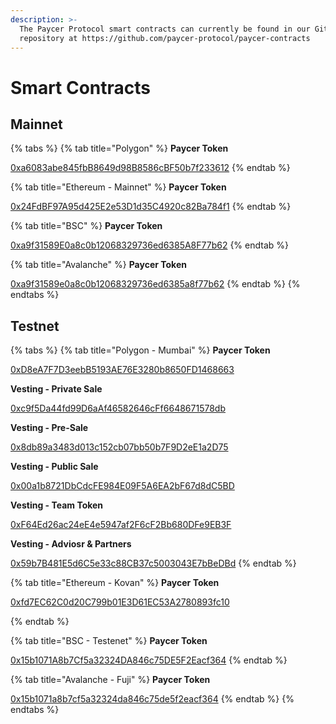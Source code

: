 ```yaml
---
description: >-
  The Paycer Protocol smart contracts can currently be found in our Github
  repository at https://github.com/paycer-protocol/paycer-contracts
---
```


# Smart Contracts

## Mainnet

{% tabs %}
{% tab title="Polygon" %}
**Paycer Token**

[0xa6083abe845fbB8649d98B8586cBF50b7f233612](https://polygonscan.com/address/0xa6083abe845fbB8649d98B8586cBF50b7f233612)
{% endtab %}

{% tab title="Ethereum - Mainnet" %}
**Paycer Token**

[0x24FdBF97A95d425E2e53D1d35C4920c82Ba784f1](https://etherscan.io/address/0x24FdBF97A95d425E2e53D1d35C4920c82Ba784f1)
{% endtab %}

{% tab title="BSC" %}
**Paycer Token**

[0xa9f31589E0a8c0b12068329736ed6385A8F77b62](https://bscscan.com/address/0xa9f31589E0a8c0b12068329736ed6385A8F77b62)
{% endtab %}

{% tab title="Avalanche" %}
**Paycer Token**

[0xa9f31589e0a8c0b12068329736ed6385a8f77b62](https://snowtrace.io/address/0xa9f31589e0a8c0b12068329736ed6385a8f77b62)
{% endtab %}
{% endtabs %}

## Testnet

{% tabs %}
{% tab title="Polygon - Mumbai" %}
**Paycer Token**

[0xD8eA7F7D3eebB5193AE76E3280b8650FD1468663](https://mumbai.polygonscan.com/address/0xD8eA7F7D3eebB5193AE76E3280b8650FD1468663)



**Vesting - Private Sale**&#x20;

[0xc9f5Da44fd99D6aAf46582646cFf6648671578db](https://mumbai.polygonscan.com/address/0xc9f5Da44fd99D6aAf46582646cFf6648671578db)



**Vesting - Pre-Sale**&#x20;

[0x8db89a3483d013c152cb07bb50b7F9D2eE1a2D75](https://mumbai.polygonscan.com/address/0x8db89a3483d013c152cb07bb50b7F9D2eE1a2D75)



**Vesting - Public Sale**&#x20;

[0x00a1b8721DbCdcFE984E09F5A6EA2bF67d8dC5BD](https://mumbai.polygonscan.com/address/0x00a1b8721DbCdcFE984E09F5A6EA2bF67d8dC5BD)



**Vesting - Team Token**&#x20;

[0xF64Ed26ac24eE4e5947af2F6cF2Bb680DFe9EB3F](https://mumbai.polygonscan.com/address/0xF64Ed26ac24eE4e5947af2F6cF2Bb680DFe9EB3F)



**Vesting - Adviosr & Partners**

[0x59b7B481E5d6C5e33c88CB37c5003043E7bBeDBd](https://mumbai.polygonscan.com/address/0x59b7B481E5d6C5e33c88CB37c5003043E7bBeDBd)
{% endtab %}

{% tab title="Ethereum - Kovan" %}
**Paycer Token**

[0xfd7EC62C0d20C799b01E3D61EC53A2780893fc10](https://kovan.etherscan.io/address/0xfd7EC62C0d20C799b01E3D61EC53A2780893fc10)


{% endtab %}

{% tab title="BSC - Testenet" %}
**Paycer Token**

[0x15b1071A8b7Cf5a32324DA846c75DE5F2Eacf364](https://testnet.bscscan.com/address/0x15b1071A8b7Cf5a32324DA846c75DE5F2Eacf364)
{% endtab %}

{% tab title="Avalanche - Fuji" %}
**Paycer Token**

[0x15b1071a8b7cf5a32324da846c75de5f2eacf364](https://testnet.snowtrace.io/address/0x15b1071a8b7cf5a32324da846c75de5f2eacf364)
{% endtab %}
{% endtabs %}

